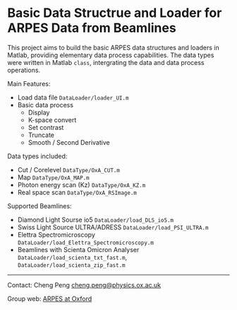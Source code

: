 # Basic Data Structrue and Loader for ARPES Data from Beamlines

This project aims to build the basic ARPES data structures and loaders in Matlab, providing elementary data process capabilities. The data types were written in Matlab `class`, intergrating the data and data process operations.

Main Features:
- Load data file `DataLoader/loader_UI.m`
- Basic data process
    - Display
    - K-space convert
    - Set contrast
    - Truncate
    - Smooth / Second Derivative

Data types included:
- Cut / Corelevel `DataType/OxA_CUT.m`
- Map `DataType/OxA_MAP.m`
- Photon energy scan (Kz) `DataType/OxA_KZ.m`
- Real space scan `DataType/OxA_RSImage.m`

Supported Beamlines:
- Diamond Light Sourse io5 `DataLoader/load_DLS_io5.m`
- Swiss Light Source ULTRA/ADRESS `DataLoader/load_PSI_ULTRA.m`
- Elettra Spectromicroscopy `DataLoader/load_Elettra_Spectromicroscopy.m`
- Beamlines with Scienta Omicron Analyser `DataLoader/load_scienta_txt_fast.m`, `DataLoader/load_scienta_zip_fast.m`


---
Contact: Cheng Peng <cheng.peng@physics.ox.ac.uk>

Group web: [ARPES at Oxford](http://www.arpes.org.uk)

